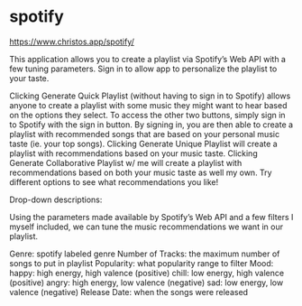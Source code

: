 # spotify
https://www.christos.app/spotify/

This application allows you to create a playlist via Spotify’s Web API with a few tuning parameters. Sign in to allow app to personalize the playlist to your taste.

   Clicking Generate Quick Playlist (without having to sign in to Spotify) allows anyone to create a playlist with some music they might want to hear based on the options they select.
   To access the other two buttons, simply sign in to Spotify with the sign in button. By signing in, you are then able to create a playlist with recommended songs that are based on your personal music taste (ie. your top songs).
   Clicking Generate Unique Playlist will create a playlist with recommendations based on your music taste.
   Clicking Generate Collaborative Playlist w/ me will create a playlist with recommendations based on both your music taste as well my own.
   Try different options to see what recommendations you like!

Drop-down descriptions:

  Using the parameters made available by Spotify’s Web API and a few filters I myself included, we can tune the music recommendations we want in our playlist.

  Genre: spotify labeled genre
  Number of Tracks: the maximum number of songs to put in playlist
  Popularity: what popularity range to filter
  Mood:
    happy: high energy, high valence (positive)
    chill: low energy, high valence (positive)
    angry:  high energy, low valence (negative)
    sad: low energy, low valence (negative)
  Release Date: when the songs were released
